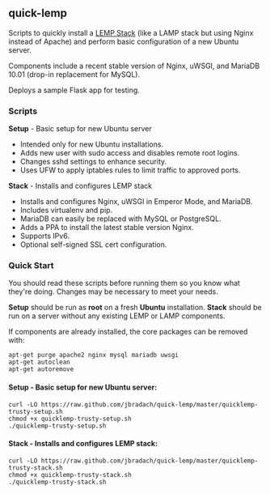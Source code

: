 ## quick-lemp
Scripts to quickly install a [LEMP Stack](https://lemp.io) (like a LAMP stack but using Nginx instead of Apache) and perform basic configuration of a new Ubuntu server.

Components include a recent stable version of Nginx, uWSGI, and MariaDB 10.01 (drop-in replacement for MySQL).

Deploys a sample Flask app for testing.


### Scripts
__Setup__ - Basic setup for new Ubuntu server
  * Intended only for new Ubuntu installations.
  * Adds new user with sudo access and disables remote root logins.
  * Changes sshd settings to enhance security.
  * Uses UFW to apply iptables rules to limit traffic to approved ports.

__Stack__ - Installs and configures LEMP stack
  * Installs and configures Nginx, uWSGI in Emperor Mode, and MariaDB.
  * Includes virtualenv and pip.
  * MariaDB can easily be replaced with MySQL or PostgreSQL.
  * Adds a PPA to install the latest stable version Nginx.
  * Supports IPv6.
  * Optional self-signed SSL cert configuration.

### Quick Start
You should read these scripts before running them so you know what they're
doing. Changes may be necessary to meet your needs.

__Setup__ should be run as __root__ on a fresh __Ubuntu__ installation. __Stack__ should be run on a server without any existing LEMP or LAMP components.

If components are already installed, the core packages can be removed with:
```
apt-get purge apache2 nginx mysql mariadb uwsgi
apt-get autoclean
apt-get autoremove
```

#### Setup - Basic setup for new Ubuntu server:
```
curl -LO https://raw.github.com/jbradach/quick-lemp/master/quicklemp-trusty-setup.sh
chmod +x quicklemp-trusty-setup.sh
./quicklemp-trusty-setup.sh
```

#### Stack - Installs and configures LEMP stack:
```
curl -LO https://raw.github.com/jbradach/quick-lemp/master/quicklemp-trusty-stack.sh
chmod +x quicklemp-trusty-stack.sh
./quicklemp-trusty-stack.sh
```
